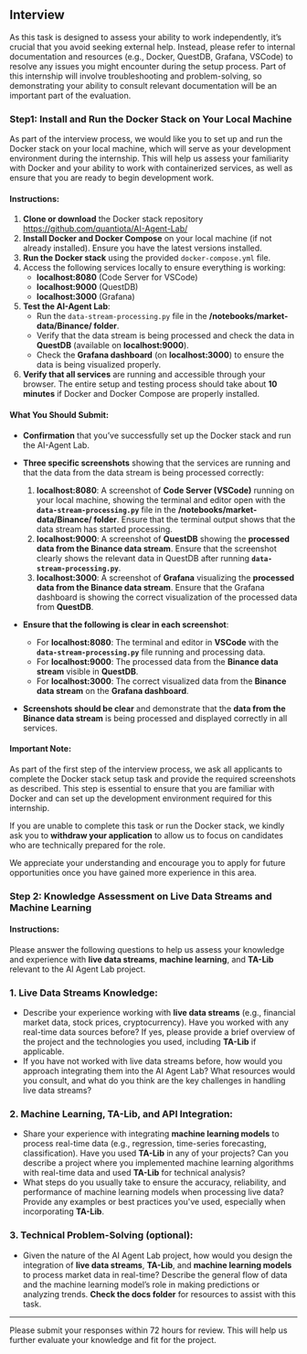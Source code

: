 
## Interview

As this task is designed to assess your ability to work independently, it’s crucial that you avoid seeking external help. Instead, please refer to internal documentation and resources (e.g., Docker, QuestDB, Grafana, VSCode) to resolve any issues you might encounter during the setup process. Part of this internship will involve troubleshooting and problem-solving, so demonstrating your ability to consult relevant documentation will be an important part of the evaluation.


### Step1: Install and Run the Docker Stack on Your Local Machine

As part of the interview process, we would like you to set up and run the Docker stack on your local machine, which will serve as your development environment during the internship. This will help us assess your familiarity with Docker and your ability to work with containerized services, as well as ensure that you are ready to begin development work.

#### Instructions:
1. **Clone or download** the Docker stack repository 
 https://github.com/quantiota/AI-Agent-Lab/
2. **Install Docker and Docker Compose** on your local machine (if not already installed). Ensure you have the latest versions installed.
3. **Run the Docker stack** using the provided `docker-compose.yml` file.
4. Access the following services locally to ensure everything is working:
   - **localhost:8080** (Code Server for VSCode)
   - **localhost:9000** (QuestDB)
   - **localhost:3000** (Grafana)
5. **Test the AI-Agent Lab**:
   - Run the `data-stream-processing.py` file in the **/notebooks/market-data/Binance/ folder**.
   - Verify that the data stream is being processed and check the data in **QuestDB** (available on **localhost:9000**).
   - Check the **Grafana dashboard** (on **localhost:3000**) to ensure the data is being visualized properly.
6. **Verify that all services** are running and accessible through your browser. The entire setup and testing process should take about **10 minutes** if Docker and Docker Compose are properly installed.


#### What You Should Submit:
- **Confirmation** that you’ve successfully set up the Docker stack and run the AI-Agent Lab.
- **Three specific screenshots** showing that the services are running and that the data from the data stream is being processed correctly:
  1. **localhost:8080**: A screenshot of **Code Server (VSCode)** running on your local machine, showing the terminal and editor open with the **`data-stream-processing.py`** file in the **/notebooks/market-data/Binance/ folder**. Ensure that the terminal output shows that the data stream has started processing.
  2. **localhost:9000**: A screenshot of **QuestDB** showing the **processed data from the Binance data stream**. Ensure that the screenshot clearly shows the relevant data in QuestDB after running **`data-stream-processing.py`**.
  3. **localhost:3000**: A screenshot of **Grafana** visualizing the **processed data from the Binance data stream**. Ensure that the Grafana dashboard is showing the correct visualization of the processed data from **QuestDB**.

- **Ensure that the following is clear in each screenshot**:
   - For **localhost:8080**: The terminal and editor in **VSCode** with the **`data-stream-processing.py`** file running and processing data.
   - For **localhost:9000**: The processed data from the **Binance data stream** visible in **QuestDB**.
   - For **localhost:3000**: The correct visualized data from the **Binance data stream** on the **Grafana dashboard**.

- **Screenshots should be clear** and demonstrate that the **data from the Binance data stream** is being processed and displayed correctly in all services.




 #### Important Note:

As part of the first step of the interview process, we ask all applicants to complete the Docker stack setup task and provide the required screenshots as described. This step is essential to ensure that you are familiar with Docker and can set up the development environment required for this internship.

If you are unable to complete this task or run the Docker stack, we kindly ask you to **withdraw your application** to allow us to focus on candidates who are technically prepared for the role.

We appreciate your understanding and encourage you to apply for future opportunities once you have gained more experience in this area.



### Step 2: Knowledge Assessment on Live Data Streams and Machine Learning

#### Instructions:

Please answer the following questions to help us assess your knowledge and experience with **live data streams**, **machine learning**, and **TA-Lib** relevant to the AI Agent Lab project.

### 1. Live Data Streams Knowledge:
- Describe your experience working with **live data streams** (e.g., financial market data, stock prices, cryptocurrency). Have you worked with any real-time data sources before? If yes, please provide a brief overview of the project and the technologies you used, including **TA-Lib** if applicable.
- If you have not worked with live data streams before, how would you approach integrating them into the AI Agent Lab? What resources would you consult, and what do you think are the key challenges in handling live data streams?

### 2. Machine Learning, TA-Lib, and API Integration:
- Share your experience with integrating **machine learning models** to process real-time data (e.g., regression, time-series forecasting, classification). Have you used **TA-Lib** in any of your projects? Can you describe a project where you implemented machine learning algorithms with real-time data and used **TA-Lib** for technical analysis?
- What steps do you usually take to ensure the accuracy, reliability, and performance of machine learning models when processing live data? Provide any examples or best practices you've used, especially when incorporating **TA-Lib**.

### 3. Technical Problem-Solving (optional):
- Given the nature of the AI Agent Lab project, how would you design the integration of **live data streams**, **TA-Lib**, and **machine learning models** to process market data in real-time? Describe the general flow of data and the machine learning model’s role in making predictions or analyzing trends. **Check the docs folder** for resources to assist with this task.

---

Please submit your responses within 72 hours for review. This will help us further evaluate your knowledge and fit for the project.
